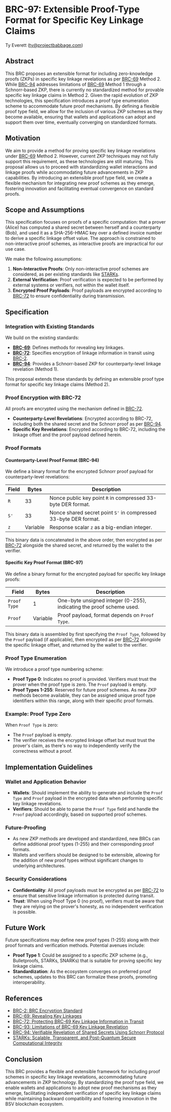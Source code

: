 # BRC-97: Extensible Proof-Type Format for Specific Key Linkage Claims

Ty Everett (ty@projectbabbage.com)

## Abstract

This BRC proposes an extensible format for including zero-knowledge proofs (ZKPs) in specific key linkage revelations as per [BRC-69](../key-derivation/0069.md) Method 2. While [BRC-94](../key-derivation/0094.md) addresses limitations of [BRC-69](../key-derivation/0069.md) Method 1 through a Schnorr-based ZKP, there is currently no standardized method for provable specific key linkage claims in Method 2. Given the rapid evolution of ZKP technologies, this specification introduces a proof type enumeration scheme to accommodate future proof mechanisms. By defining a flexible proof type field, we allow for the inclusion of various ZKP schemes as they become available, ensuring that wallets and applications can adopt and support them over time, eventually converging on standardized formats.

## Motivation

We aim to provide a method for proving specific key linkage revelations under [BRC-69](../key-derivation/0069.md) Method 2. However, current ZKP techniques may not fully support this requirement, as these technologies are still maturing. This proposal allows us to proceed with standardizing wallet interactions and linkage proofs while accommodating future advancements in ZKP capabilities. By introducing an extensible proof type field, we create a flexible mechanism for integrating new proof schemes as they emerge, fostering innovation and facilitating eventual convergence on standard proofs.

## Scope and Assumptions

This specification focuses on proofs of a specific computation: that a prover (Alice) has computed a shared secret between herself and a counterparty (Bob), and used it as a SHA-256-HMAC key over a defined invoice number to derive a specific linkage offset value. The approach is constrained to non-interactive proof schemes, as interactive proofs are impractical for our use case.

We make the following assumptions:

1. **Non-Interactive Proofs**: Only non-interactive proof schemes are considered, as per existing standards like [STARKs](https://eprint.iacr.org/2018/046.pdf).
2. **External Verification**: Proof verification is expected to be performed by external systems or verifiers, not within the wallet itself.
3. **Encrypted Proof Payloads**: Proof payloads are encrypted according to [BRC-72](../key-derivation/0072.md) to ensure confidentiality during transmission.

## Specification

### Integration with Existing Standards

We build on the existing standards:

- **[BRC-69](../key-derivation/0069.md)**: Defines methods for revealing key linkages.
- **[BRC-72](../key-derivation/0072.md)**: Specifies encryption of linkage information in transit using [BRC-2](../wallet/0002.md).
- **[BRC-94](../key-derivation/0094.md)**: Provides a Schnorr-based ZKP for counterparty-level linkage revelation (Method 1).

This proposal extends these standards by defining an extensible proof type format for specific key linkage claims (Method 2).

### Proof Encryption with BRC-72

All proofs are encrypted using the mechanism defined in [BRC-72](../key-derivation/0072.md).

- **Counterparty-Level Revelations**: Encrypted according to BRC-72, including both the shared secret and the Schnorr proof as per [BRC-94](../key-derivation/0094.md).
- **Specific Key Revelations**: Encrypted according to BRC-72, including the linkage offset and the proof payload defined herein.

### Proof Formats

#### Counterparty-Level Proof Format (BRC-94)

We define a binary format for the encrypted Schnorr proof payload for counterparty-level revelations:

| **Field** | **Bytes** | **Description**                                                  |
| --------- | --------- | ---------------------------------------------------------------- |
| `R`       | 33        | Nonce public key point `R` in compressed 33-byte DER format.     |
| `S'`      | 33        | Nonce shared secret point `S'` in compressed 33-byte DER format. |
| `z`       | Variable  | Response scalar `z` as a big-endian integer.                     |

This binary data is concatenated in the above order, then encrypted as per [BRC-72](../key-derivation/0072.md) alongside the shared secret, and returned by the wallet to the verifier.

#### Specific Key Proof Format (BRC-97)

We define a binary format for the encrypted payload for specific key linkage proofs:

| **Field**    | **Bytes** | **Description**                                                      |
| ------------ | --------- | -------------------------------------------------------------------- |
| `Proof Type` | 1         | One-byte unsigned integer (0-255), indicating the proof scheme used. |
| `Proof`      | Variable  | Proof payload, format depends on `Proof Type`.                       |

This binary data is assembled by first specifying the `Proof Type`, followed by the `Proof` payload (if applicable), then encrypted as per [BRC-72](../key-derivation/0072.md) alongside the specific linkage offset, and returned by the wallet to the verifier.

### Proof Type Enumeration

We introduce a proof type numbering scheme:

- **Proof Type 0**: Indicates no proof is provided. Verifiers must trust the prover when the proof type is zero. The `Proof` payload is empty.
- **Proof Types 1-255**: Reserved for future proof schemes. As new ZKP methods become available, they can be assigned unique proof type identifiers within this range, along with their specific proof formats.

### Example: Proof Type Zero

When `Proof Type` is zero:

- The `Proof` payload is empty.
- The verifier receives the encrypted linkage offset but must trust the prover's claim, as there's no way to independently verify the correctness without a proof.

## Implementation Guidelines

### Wallet and Application Behavior

- **Wallets**: Should implement the ability to generate and include the `Proof Type` and `Proof` payload in the encrypted data when performing specific key linkage revelations.
- **Verifiers**: Should be able to parse the `Proof Type` field and handle the `Proof` payload accordingly, based on supported proof schemes.

### Future-Proofing

- As new ZKP methods are developed and standardized, new BRCs can define additional proof types (1-255) and their corresponding proof formats.
- Wallets and verifiers should be designed to be extensible, allowing for the addition of new proof types without significant changes to underlying architectures.

### Security Considerations

- **Confidentiality**: All proof payloads must be encrypted as per [BRC-72](../key-derivation/0072.md) to ensure that sensitive linkage information is protected during transit.
- **Trust**: When using Proof Type 0 (no proof), verifiers must be aware that they are relying on the prover's honesty, as no independent verification is possible.

## Future Work

Future specifications may define new proof types (1-255) along with their proof formats and verification methods. Potential avenues include:

- **Proof Type 1**: Could be assigned to a specific ZKP scheme (e.g., Bulletproofs, STARKs, SNARKs) that is suitable for proving specific key linkage claims.
- **Standardization**: As the ecosystem converges on preferred proof schemes, updates to this BRC can formalize these proofs, promoting interoperability.

## References

- [BRC-2: BRC Encryption Standard](../wallet/0002.md)
- [BRC-69: Revealing Key Linkages](../key-derivation/0069.md)
- [BRC-72: Protecting BRC-69 Key Linkage Information in Transit](../key-derivation/0072.md)
- [BRC-93: Limitations of BRC-69 Key Linkage Revelation](../key-derivation/0093.md)
- [BRC-94: Verifiable Revelation of Shared Secrets Using Schnorr Protocol](../key-derivation/0094.md)
- [STARKs: Scalable, Transparent, and Post-Quantum Secure Computational Integrity](https://eprint.iacr.org/2018/046.pdf)

## Conclusion

This BRC provides a flexible and extensible framework for including proof schemes in specific key linkage revelations, accommodating future advancements in ZKP technology. By standardizing the proof type field, we enable wallets and applications to adopt new proof mechanisms as they emerge, facilitating independent verification of specific key linkage claims while maintaining backward compatibility and fostering innovation in the BSV blockchain ecosystem.
